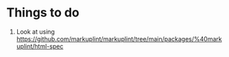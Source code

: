 # Things to do

1. Look at using https://github.com/markuplint/markuplint/tree/main/packages/%40markuplint/html-spec
